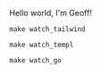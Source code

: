 Hello world, I'm Geoff!

```
make watch_tailwind
```

```
make watch_templ
```

```
make watch_go
```
